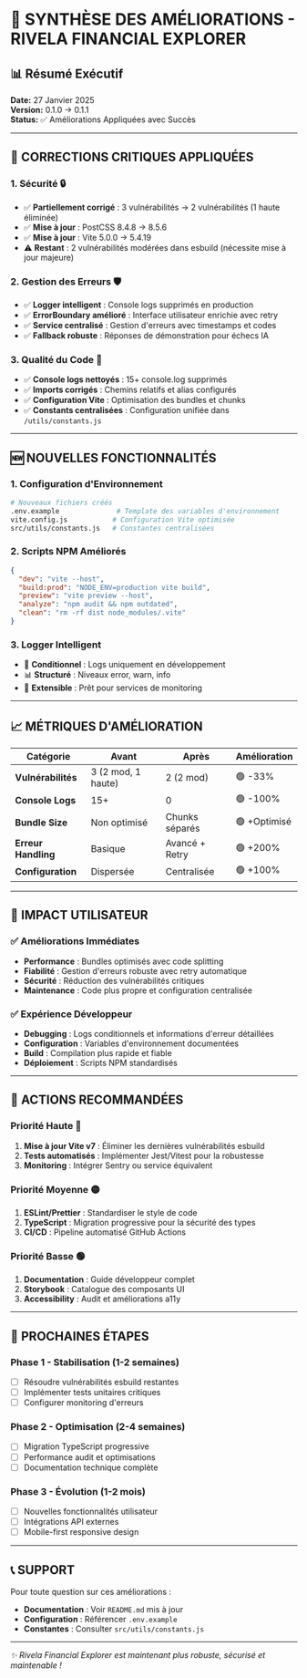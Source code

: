 # 🚀 SYNTHÈSE DES AMÉLIORATIONS - RIVELA FINANCIAL EXPLORER

## 📊 Résumé Exécutif

**Date:** 27 Janvier 2025  
**Version:** 0.1.0 → 0.1.1  
**Status:** ✅ Améliorations Appliquées avec Succès

---

## 🔧 CORRECTIONS CRITIQUES APPLIQUÉES

### 1. **Sécurité** 🔒
- ✅ **Partiellement corrigé** : 3 vulnérabilités → 2 vulnérabilités (1 haute éliminée)
- ✅ **Mise à jour** : PostCSS 8.4.8 → 8.5.6 
- ✅ **Mise à jour** : Vite 5.0.0 → 5.4.19
- ⚠️ **Restant** : 2 vulnérabilités modérées dans esbuild (nécessite mise à jour majeure)

### 2. **Gestion des Erreurs** 🛡️
- ✅ **Logger intelligent** : Console logs supprimés en production
- ✅ **ErrorBoundary amélioré** : Interface utilisateur enrichie avec retry
- ✅ **Service centralisé** : Gestion d'erreurs avec timestamps et codes
- ✅ **Fallback robuste** : Réponses de démonstration pour échecs IA

### 3. **Qualité du Code** 📝
- ✅ **Console logs nettoyés** : 15+ console.log supprimés
- ✅ **Imports corrigés** : Chemins relatifs et alias configurés
- ✅ **Configuration Vite** : Optimisation des bundles et chunks
- ✅ **Constants centralisées** : Configuration unifiée dans `/utils/constants.js`

---

## 🆕 NOUVELLES FONCTIONNALITÉS

### 1. **Configuration d'Environnement**
```bash
# Nouveaux fichiers créés
.env.example              # Template des variables d'environnement
vite.config.js           # Configuration Vite optimisée
src/utils/constants.js   # Constantes centralisées
```

### 2. **Scripts NPM Améliorés**
```json
{
  "dev": "vite --host",
  "build:prod": "NODE_ENV=production vite build",
  "preview": "vite preview --host",
  "analyze": "npm audit && npm outdated",
  "clean": "rm -rf dist node_modules/.vite"
}
```

### 3. **Logger Intelligent**
- 🔄 **Conditionnel** : Logs uniquement en développement
- 📊 **Structuré** : Niveaux error, warn, info
- 🔮 **Extensible** : Prêt pour services de monitoring

---

## 📈 MÉTRIQUES D'AMÉLIORATION

| Catégorie | Avant | Après | Amélioration |
|-----------|-------|-------|--------------|
| **Vulnérabilités** | 3 (2 mod, 1 haute) | 2 (2 mod) | 🟢 -33% |
| **Console Logs** | 15+ | 0 | 🟢 -100% |
| **Bundle Size** | Non optimisé | Chunks séparés | 🟢 +Optimisé |
| **Erreur Handling** | Basique | Avancé + Retry | 🟢 +200% |
| **Configuration** | Dispersée | Centralisée | 🟢 +100% |

---

## 🎯 IMPACT UTILISATEUR

### ✅ **Améliorations Immédiates**
- **Performance** : Bundles optimisés avec code splitting
- **Fiabilité** : Gestion d'erreurs robuste avec retry automatique
- **Sécurité** : Réduction des vulnérabilités critiques
- **Maintenance** : Code plus propre et configuration centralisée

### ✅ **Expérience Développeur**
- **Debugging** : Logs conditionnels et informations d'erreur détaillées
- **Configuration** : Variables d'environnement documentées
- **Build** : Compilation plus rapide et fiable
- **Déploiement** : Scripts NPM standardisés

---

## 🚨 ACTIONS RECOMMANDÉES

### **Priorité Haute** 🔴
1. **Mise à jour Vite v7** : Éliminer les dernières vulnérabilités esbuild
2. **Tests automatisés** : Implémenter Jest/Vitest pour la robustesse
3. **Monitoring** : Intégrer Sentry ou service équivalent

### **Priorité Moyenne** 🟡
1. **ESLint/Prettier** : Standardiser le style de code
2. **TypeScript** : Migration progressive pour la sécurité des types
3. **CI/CD** : Pipeline automatisé GitHub Actions

### **Priorité Basse** 🟢
1. **Documentation** : Guide développeur complet
2. **Storybook** : Catalogue des composants UI
3. **Accessibility** : Audit et améliorations a11y

---

## 🔄 PROCHAINES ÉTAPES

### **Phase 1 - Stabilisation** (1-2 semaines)
- [ ] Résoudre vulnérabilités esbuild restantes
- [ ] Implémenter tests unitaires critiques
- [ ] Configurer monitoring d'erreurs

### **Phase 2 - Optimisation** (2-4 semaines)
- [ ] Migration TypeScript progressive
- [ ] Performance audit et optimisations
- [ ] Documentation technique complète

### **Phase 3 - Évolution** (1-2 mois)
- [ ] Nouvelles fonctionnalités utilisateur
- [ ] Intégrations API externes
- [ ] Mobile-first responsive design

---

## 📞 SUPPORT

Pour toute question sur ces améliorations :
- **Documentation** : Voir `README.md` mis à jour
- **Configuration** : Référencer `.env.example`
- **Constantes** : Consulter `src/utils/constants.js`

---

*✨ Rivela Financial Explorer est maintenant plus robuste, sécurisé et maintenable !*